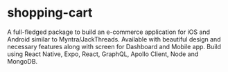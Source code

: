 # shopping-cart
A full-fledged package to build an e-commerce application for iOS and Android similar to Myntra/JackThreads. Available with beautiful design and necessary features along with screen for Dashboard and Mobile app. Build using React Native, Expo, React, GraphQL, Apollo Client, Node and MongoDB.
